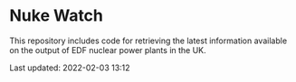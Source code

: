 # Nuke Watch

This repository includes code for retrieving the latest information available on the output of EDF nuclear power plants in the UK.

Last updated: 2022-02-03 13:12